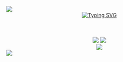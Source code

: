 <!--styles do inicio do header: borda e título-->
<img src="https://capsule-render.vercel.app/api?type=waving&height=121&color=a00">
<!--div que centraliza o título-->
<div align="center">
<a href="https://git.io/typing-svg"><img src="https://readme-typing-svg.demolab.com?font=&weight=100&size=37&pause=1000&color=990000&center=true&vCenter=true&random=true&width=435&lines=Hello+world" alt="Typing SVG" /></a>
</div>
<!--stats do profile-->
<br><br><br>
  <!--status principal do portifólio-->
  <div align="center">
  <img src="https://github-readme-stats.vercel.app/api?username=Guilherme-silva-teixeira&show_icons=true&theme=shadow_red&hide_border=true"/>
  <img src="https://github-readme-stats.vercel.app/api/top-langs/?username=Guilherme-silva-teixeira&layout=compact&langs_count=8&theme=shadow_red&hide_border=true">
    </div>
    <!--grafico das contribuições-->
    <div align="center">
      <img src="https://github-readme-activity-graph.vercel.app/graph?username=Guilherme-silva-teixeira&bg_color=000000&color=b71a1a&line=500101&point=ff0000&area=true&hide_border=true)](https://github.com/ashutosh00710/github-readme-activity-graph">
    </div>
    <!--separa a imagem de outra imagem-->
<img src="https://capsule-render.vercel.app/api?type=waving&height=121&color=a00&section=footer">
<!--fim do código-->
